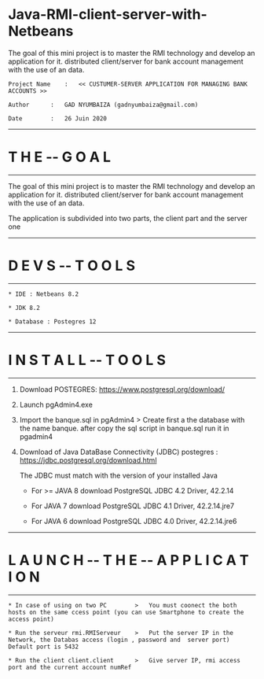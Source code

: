 # Java-RMI-client-server-with-Netbeans
The goal of this mini project is to master the RMI technology and develop an application for it. distributed client/server for bank account management with the use of an data.


	Project Name	:	<< CUSTUMER-SERVER APPLICATION FOR MANAGING BANK ACCOUNTS >>

	Author		:	GAD NYUMBAIZA (gadnyumbaiza@gmail.com)

	Date		:	26 Juin 2020

------------------------------------------------------------------------------------------------
# T H E --  G O A L
------------------------------------------------------------------------------------------------


The goal of this mini project is to master the RMI technology and develop an application for it.
distributed client/server for bank account management with the use of an
data.

The application is subdivided into two parts, the client part and the server one


------------------------------------------------------------------------------------------------
# D E V S  -- T  O O L S
------------------------------------------------------------------------------------------------



	* IDE : Netbeans 8.2

	* JDK 8.2

	* Database : Postegres 12



------------------------------------------------------------------------------------------------
# I N S T A L L --  T O O L S
------------------------------------------------------------------------------------------------


1. Download POSTEGRES: https://www.postgresql.org/download/

2. Launch pgAdmin4.exe

3. Import the banque.sql in pgAdmin4 > Create first a the database with the name banque. after copy the sql script in banque.sql run it in pgadmin4

4. Download of Java DataBase Connectivity (JDBC) postegres : https://jdbc.postgresql.org/download.html

   The JDBC must match with the version of your installed Java
    
	* For >= JAVA 8 download PostgreSQL JDBC 4.2 Driver, 42.2.14

	* For JAVA 7 download PostgreSQL JDBC 4.1 Driver, 42.2.14.jre7

	* For JAVA 6 download  PostgreSQL JDBC 4.0 Driver, 42.2.14.jre6


------------------------------------------------------------------------------------------------
# L A U N C H  -- T H E  -- A P P L I C A T I O N 
------------------------------------------------------------------------------------------------

	* In case of using on two PC 		> 	You must coonect the both hosts on the same ccess point (you can use Smartphone to create the access point)

	* Run the serveur rmi.RMIServeur	>	Put the server IP in the Network, the Databas access (login , password and  server port) Default port is 5432

	* Run the client client.client		>	Give server IP, rmi access port and the current account numRef 
